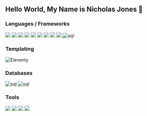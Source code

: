 ## Hello World, My Name is Nicholas Jones 👋

### Languages / Frameworks
  <p>
    <img src="https://img.shields.io/badge/HTML5-E34F26?style=for-the-badge&logo=html5&logoColor=white" />  
    <img src="https://img.shields.io/badge/CSS3-1572B6?style=for-the-badge&logo=css3&logoColor=white" />  
    <img src="https://img.shields.io/badge/JavaScript-323330?style=for-the-badge&logo=javascript&logoColor=F7DF1E" /> 
    <img src="https://img.shields.io/badge/Typescript-1591ea?style=for-the-badge&logo=typescript&logoColor=white" />
    <img src="https://img.shields.io/badge/Node%20js-339933?style=for-the-badge&logo=nodedotjs&logoColor=white" /> 
    <img src="https://img.shields.io/badge/Express-white?style=for-the-badge&logo=express&logoColor=darkgreen" />
    <img src="https://img.shields.io/badge/Bootstrap-563D7C?style=for-the-badge&logo=bootstrap&logoColor=white" /> 
    <img src="https://img.shields.io/badge/jQuery-0769AD?style=for-the-badge&logo=jquery&logoColor=white" />
    <img src="https://img.shields.io/badge/Angular-white?style=for-the-badge&logo=angular&logoColor=red" />
    <img alt="sql" src="https://img.shields.io/badge/SQL-005C84?style=for-the-badge&logo=mysql&logoColor=white">  
  </p>
  
### Templating
  <p>
    <img alt='Eleventy' src='https://img.shields.io/badge/Eleventy-100000?style=for-the-badge&logo=Eleventy&logoColor=white&labelColor=black&color=black'/>
  </p>
  
### Databases
  <p>
    <img alt="sql" src="https://img.shields.io/badge/postgresql-1e1e1e?style=for-the-badge&logo=postgresql&logoColor=blue">
    <img alt="sql" src="https://img.shields.io/badge/mongodb-005C84?style=for-the-badge&logo=mongodb&logoColor=green">  
  </p>
  
### Tools
  <p>
    <img src="https://img.shields.io/badge/Netlify-00C7B7?style=for-the-badge&logo=netlify&logoColor=white" />  
    <img src="https://img.shields.io/badge/Heroku-563D7C?style=for-the-badge&logo=heroku&logoColor=white" /> 
    <img src="https://img.shields.io/badge/GitHub-100000?style=for-the-badge&logo=github&logoColor=white" /> 
    <img src="https://img.shields.io/badge/Figma-F24E1E?style=for-the-badge&logo=figma&logoColor=white" /> 
  </p>
